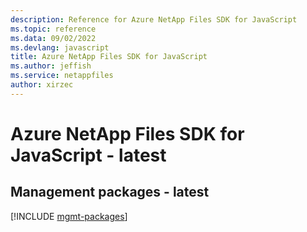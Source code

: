 ```yaml
---
description: Reference for Azure NetApp Files SDK for JavaScript
ms.topic: reference
ms.data: 09/02/2022
ms.devlang: javascript
title: Azure NetApp Files SDK for JavaScript
ms.author: jeffish
ms.service: netappfiles
author: xirzec
---
```

# Azure NetApp Files SDK for JavaScript - latest

## Management packages - latest
[!INCLUDE [mgmt-packages](netapp-files-mgmt-index.md)]
